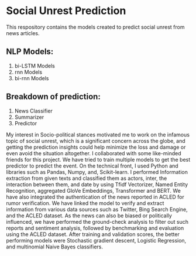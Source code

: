 # Social Unrest Prediction

This respository contains the models created to predict social unrest from news articles.

## NLP Models:
1. bi-LSTM Models
2. rnn Models
3. bi-rnn Models

## Breakdown of prediction:
1. News Classifier
2. Summarizer
3. Predictor

My interest in Socio-political stances motivated me to work on the infamous topic of social unrest, which is a significant concern across the globe, and getting the prediction insights could help minimize the loss and damage or even avoid the situation altogether. I collaborated with some like-minded friends for this project. We have tried to train multiple models to get the best predictor to predict the event. On the technical front, I used Python and libraries such as Pandas, Numpy, and, Scikit-learn. I performed Information extraction from given texts and classified them as actors, inter, the interaction between them, and date by using Tfidf Vectorizer, Named Entity Recognition, aggregated GloVe Embeddings, Transformer and BERT. We have also integrated the authentication of the news reported in ACLED for rumor verification. We have linked the model to verify and extract information from various data sources such as Twitter, Bing Search Engine, and the ACLED dataset. As the news can also be biased or politically influenced, we have performed the ground-check analysis to filter out such reports and sentiment analysis, followed by benchmarking and evaluation using the ACLED dataset. After training and validation scores, the better performing models were Stochastic gradient descent, Logistic Regression, and multinomial Naive Bayes classifiers.

